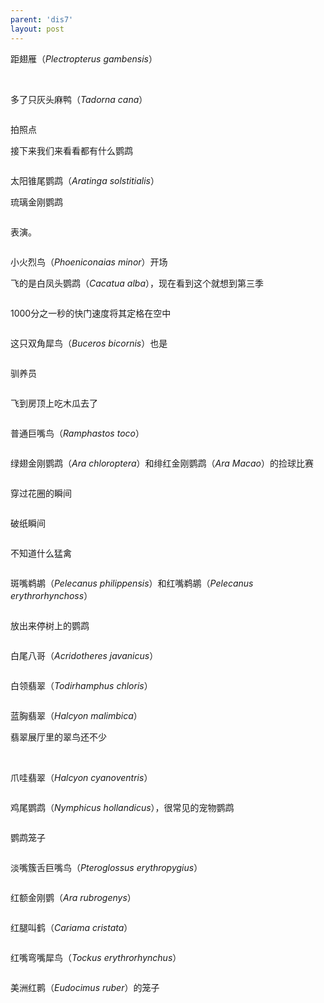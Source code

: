 ```yaml
---
parent: 'dis7'
layout: post
---
```

距翅雁（<i>Plectropterus gambensis</i>）

<img class='disc' data-src='https://lykoseremos.github.io/gmalb-01/dis7/62.jpg'>

<img class='disc' data-src='https://lykoseremos.github.io/gmalb-01/dis7/63.jpg'>

多了只灰头麻鸭（<i>Tadorna cana</i>）

<img class='disc' data-src='https://lykoseremos.github.io/gmalb-01/dis7/64.jpg'>

拍照点

接下来我们来看看都有什么鹦鹉

<img class='disc' data-src='https://lykoseremos.github.io/gmalb-01/dis7/65.jpg'>

太阳锥尾鹦鹉（<i>Aratinga solstitialis</i>）

琉璃金刚鹦鹉

<img class='disc' data-src='https://lykoseremos.github.io/gmalb-01/dis7/66.jpg'>

表演。

<img class='disc' data-src='https://lykoseremos.github.io/gmalb-01/dis7/67.jpg'>

小火烈鸟（<i>Phoeniconaias minor</i>）开场

飞的是白凤头鹦鹉（<i>Cacatua alba</i>），现在看到这个就想到第三季

<img class='disc' data-src='https://lykoseremos.github.io/gmalb-01/dis7/68.jpg'>

1000分之一秒的快门速度将其定格在空中

<img class='disc' data-src='https://lykoseremos.github.io/gmalb-01/dis7/69.jpg'>

这只双角犀鸟（<i>Buceros bicornis</i>）也是

<img class='disc' data-src='https://lykoseremos.github.io/gmalb-01/dis7/70.jpg'>

驯养员

<img class='disc' data-src='https://lykoseremos.github.io/gmalb-01/dis7/71.jpg'>

飞到房顶上吃木瓜去了

<img class='disc' data-src='https://lykoseremos.github.io/gmalb-01/dis7/72.jpg'>

普通巨嘴鸟（<i>Ramphastos toco</i>）

<img class='disc' data-src='https://lykoseremos.github.io/gmalb-01/dis7/73.jpg'>

绿翅金刚鹦鹉（<i>Ara chloroptera</i>）和绯红金刚鹦鹉（<i>Ara Macao</i>）的捡球比赛

<img class='disc' data-src='https://lykoseremos.github.io/gmalb-01/dis7/74.jpg'>

穿过花圈的瞬间

<img class='disc' data-src='https://lykoseremos.github.io/gmalb-01/dis7/75.jpg'>

破纸瞬间

<img class='disc' data-src='https://lykoseremos.github.io/gmalb-01/dis7/76.jpg'>

不知道什么猛禽

<img class='disc' data-src='https://lykoseremos.github.io/gmalb-01/dis7/77.jpg'>

斑嘴鹈鹕（<i>Pelecanus philippensis</i>）和红嘴鹈鹕（<i>Pelecanus erythrorhynchoss</i>）

<img class='disc' data-src='https://lykoseremos.github.io/gmalb-01/dis7/78.jpg'>

放出来停树上的鹦鹉

<img class='disc' data-src='https://lykoseremos.github.io/gmalb-01/dis7/79.jpg'>

白尾八哥（<i>Acridotheres javanicus</i>）

<img class='disc' data-src='https://lykoseremos.github.io/gmalb-01/dis7/80.jpg'>

白领翡翠（<i>Todirhamphus chloris</i>）

<img class='disc' data-src='https://lykoseremos.github.io/gmalb-01/dis7/81.jpg'>

蓝胸翡翠（<i>Halcyon malimbica</i>）

翡翠展厅里的翠鸟还不少

<img class='disc' data-src='https://lykoseremos.github.io/gmalb-01/dis7/82.jpg'>

<img class='disc' data-src='https://lykoseremos.github.io/gmalb-01/dis7/83.jpg'>

爪哇翡翠（<i>Halcyon cyanoventris</i>）

<img class='disc' data-src='https://lykoseremos.github.io/gmalb-01/dis7/84.jpg'>

鸡尾鹦鹉（<i>Nymphicus hollandicus</i>），很常见的宠物鹦鹉

<img class='disc' data-src='https://lykoseremos.github.io/gmalb-01/dis7/85.jpg'>

鹦鹉笼子

<img class='disc' data-src='https://lykoseremos.github.io/gmalb-01/dis7/86.jpg'>

淡嘴簇舌巨嘴鸟（<i>Pteroglossus erythropygius</i>）

<img class='disc' data-src='https://lykoseremos.github.io/gmalb-01/dis7/87.jpg'>

红额金刚鹦（<i>Ara rubrogenys</i>）

<img class='disc' data-src='https://lykoseremos.github.io/gmalb-01/dis7/88.jpg'>

红腿叫鹤（<i>Cariama cristata</i>）

<img class='disc' data-src='https://lykoseremos.github.io/gmalb-01/dis7/89.jpg'>

红嘴弯嘴犀鸟（<i>Tockus erythrorhynchus</i>）

<img class='disc' data-src='https://lykoseremos.github.io/gmalb-01/dis7/90.jpg'>

美洲红鹮（<i>Eudocimus ruber</i>）的笼子

<img class='disc' data-src='https://lykoseremos.github.io/gmalb-01/dis7/91.jpg'>

<img class='disc' data-src='https://lykoseremos.github.io/gmalb-01/dis7/93.jpg'>
